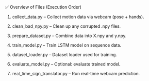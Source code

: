 ✅ Overview of Files (Execution Order)
1) collect_data.py – Collect motion data via webcam (pose + hands).

2) clean_bad_npy.py – Clean up any corrupted .npy files.

3) prepare_dataset.py – Combine data into X.npy and y.npy.

4) train_model.py – Train LSTM model on sequence data.

5) dataset_loader.py – Dataset loader used for training.

6) evaluate_model.py – Optional: evaluate trained model.

7) real_time_sign_translator.py – Run real-time webcam prediction.

